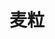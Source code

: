---
description: 登录界面就不错，可惜小编没有收到短信验证码，残念。
layout: post
results:
- primaryGenreName: Social Networking
  version: '0.1.1'
  formattedPrice: 免费
  genreIds:
  - '6005'
  artworkUrl60: http://is5.mzstatic.com/image/thumb/Purple49/v4/68/3d/85/683d85e0-f502-0096-d067-4ee8358a0482/source/60x60bb.jpg
  minimumOsVersion: '9.1'
  appletvScreenshotUrls: &a []
  sellerName: YunBiao Cheng
  supportedDevices:
  - iPad2Wifi
  - iPad23G
  - iPhone4S
  - iPadThirdGen
  - iPadThirdGen4G
  - iPhone5
  - iPodTouchFifthGen
  - iPadFourthGen
  - iPadFourthGen4G
  - iPadMini
  - iPadMini4G
  - iPhone5c
  - iPhone5s
  - iPhone6
  - iPhone6Plus
  - iPodTouchSixthGen
  genres:
  - 社交
  currentVersionReleaseDate: '2016-05-04T19:55:05Z'
  trackName: 麦粒
  isVppDeviceBasedLicensingEnabled: true
  description: 麦粒致力于改善家庭关系，引导家庭间的分享、沟通、交流。麦粒最独特的地方在于它是以家庭为单位，对家人生活进行记录，保存家人的美好回忆。麦粒还可以将家庭的的日常生活记录–“一键成书”，生成电子书或者通过线下方式印刷成书，用于家庭成员间的珍藏。
  price: 0
  trackId: 1095595789
  releaseDate: '2016-05-04T19:55:05Z'
  advisories: *a
  screenshotUrls:
  - http://a3.mzstatic.com/us/r30/Purple30/v4/7d/52/8d/7d528d66-43e6-3875-74ed-4f4190f73577/screen1136x1136.jpeg
  - http://a5.mzstatic.com/us/r30/Purple49/v4/b3/01/97/b30197ed-31cd-5168-e8e5-e5100e377f70/screen1136x1136.jpeg
  - http://a1.mzstatic.com/us/r30/Purple49/v4/03/1d/8e/031d8eca-4090-6687-47f0-541ef57e385f/screen1136x1136.jpeg
  - http://a2.mzstatic.com/us/r30/Purple60/v4/cc/68/a5/cc68a5b3-128d-b1bb-a968-49bbab4ffd18/screen1136x1136.jpeg
  artistViewUrl: https://itunes.apple.com/cn/developer/yunbiao-cheng/id1095595788?uo=4
  primaryGenreId: 6005
  kind: software
  fileSizeBytes: '17927992'
  bundleId: com.mailicn.maili
  trackContentRating: 4+
  trackCensoredName: 麦粒
  contentAdvisoryRating: 4+
  isGameCenterEnabled: false
  artistName: YunBiao Cheng
  languageCodesISO2A:
  - ZH
  features: *a
  wrapperType: software
  artworkUrl512: http://is5.mzstatic.com/image/thumb/Purple49/v4/68/3d/85/683d85e0-f502-0096-d067-4ee8358a0482/source/512x512bb.jpg
  artworkUrl100: http://is5.mzstatic.com/image/thumb/Purple49/v4/68/3d/85/683d85e0-f502-0096-d067-4ee8358a0482/source/100x100bb.jpg
  trackViewUrl: https://geo.itunes.apple.com/cn/app/mai-li/id1095595789?mt=8&uo=4
  artistId: 1095595788
  currency: CNY
  ipadScreenshotUrls: *a
category: 社交
tags: tag1
resultCount: 1
title: 麦粒

---